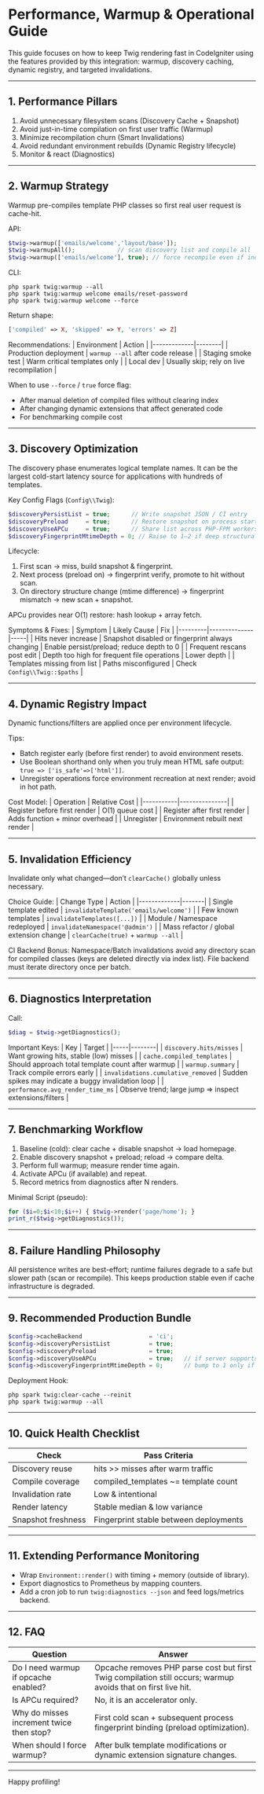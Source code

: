 # Performance, Warmup & Operational Guide

This guide focuses on how to keep Twig rendering fast in CodeIgniter using the features provided by this integration: warmup, discovery caching, dynamic registry, and targeted invalidations.

---
## 1. Performance Pillars
1. Avoid unnecessary filesystem scans (Discovery Cache + Snapshot)
2. Avoid just-in-time compilation on first user traffic (Warmup)
3. Minimize recompilation churn (Smart Invalidations)
4. Avoid redundant environment rebuilds (Dynamic Registry lifecycle)
5. Monitor & react (Diagnostics)

---
## 2. Warmup Strategy
Warmup pre-compiles template PHP classes so first real user request is cache-hit.

API:
```php
$twig->warmup(['emails/welcome','layout/base']);
$twig->warmupAll();            // scan discovery list and compile all
$twig->warmup(['emails/welcome'], true); // force recompile even if index says compiled
```
CLI:
```
php spark twig:warmup --all
php spark twig:warmup welcome emails/reset-password
php spark twig:warmup welcome --force
```
Return shape:
```php
['compiled' => X, 'skipped' => Y, 'errors' => Z]
```

Recommendations:
| Environment | Action |
|-------------|--------|
| Production deployment | `warmup --all` after code release |
| Staging smoke test | Warm critical templates only |
| Local dev | Usually skip; rely on live recompilation |

When to use `--force` / `true` force flag:
- After manual deletion of compiled files without clearing index
- After changing dynamic extensions that affect generated code
- For benchmarking compile cost

---
## 3. Discovery Optimization
The discovery phase enumerates logical template names. It can be the largest cold-start latency source for applications with hundreds of templates.

Key Config Flags (`Config\\Twig`):
```php
$discoveryPersistList = true;      // Write snapshot JSON / CI entry
$discoveryPreload     = true;      // Restore snapshot on process start
$discoveryUseAPCu     = true;      // Share list across PHP-FPM workers
$discoveryFingerprintMtimeDepth = 0; // Raise to 1–2 if deep structural changes
```

Lifecycle:
1. First scan → miss, build snapshot & fingerprint.
2. Next process (preload on) → fingerprint verify, promote to hit without scan.
3. On directory structure change (mtime difference) → fingerprint mismatch → new scan + snapshot.

APCu provides near O(1) restore: hash lookup + array fetch.

Symptoms & Fixes:
| Symptom | Likely Cause | Fix |
|---------|--------------|-----|
| Hits never increase | Snapshot disabled or fingerprint always changing | Enable persist/preload; reduce depth to 0 |
| Frequent rescans post edit | Depth too high for frequent file operations | Lower depth |
| Templates missing from list | Paths misconfigured | Check `Config\\Twig::$paths` |

---
## 4. Dynamic Registry Impact
Dynamic functions/filters are applied once per environment lifecycle.

Tips:
- Batch register early (before first render) to avoid environment resets.
- Use Boolean shorthand only when you truly mean HTML safe output: `true => ['is_safe'=>['html']]`.
- Unregister operations force environment recreation at next render; avoid in hot path.

Cost Model:
| Operation | Relative Cost |
|-----------|---------------|
| Register before first render | O(1) queue cost |
| Register after first render  | Adds function + minor overhead |
| Unregister | Environment rebuilt next render |

---
## 5. Invalidation Efficiency
Invalidate only what changed—don’t `clearCache()` globally unless necessary.

Choice Guide:
| Change Type | Action |
|-------------|-------|
| Single template edited | `invalidateTemplate('emails/welcome')` |
| Few known templates | `invalidateTemplates([...])` |
| Module / Namespace redeployed | `invalidateNamespace('@admin')` |
| Mass refactor / global extension change | `clearCache(true)` + `warmup --all` |

CI Backend Bonus: Namespace/Batch invalidations avoid any directory scan for compiled classes (keys are deleted directly via index list). File backend must iterate directory once per batch.

---
## 6. Diagnostics Interpretation
Call:
```php
$diag = $twig->getDiagnostics();
```
Important Keys:
| Key | Target |
|-----|--------|
| `discovery.hits/misses` | Want growing hits, stable (low) misses |
| `cache.compiled_templates` | Should approach total template count after warmup |
| `warmup.summary` | Track compile errors early |
| `invalidations.cumulative_removed` | Sudden spikes may indicate a buggy invalidation loop |
| `performance.avg_render_time_ms` | Observe trend; large jump => inspect extensions/filters |

---
## 7. Benchmarking Workflow
1. Baseline (cold): clear cache + disable snapshot → load homepage.
2. Enable discovery snapshot + preload; reload → compare delta.
3. Perform full warmup; measure render time again.
4. Activate APCu (if available) and repeat.
5. Record metrics from diagnostics after N renders.

Minimal Script (pseudo):
```php
for ($i=0;$i<10;$i++) { $twig->render('page/home'); }
print_r($twig->getDiagnostics());
```

---
## 8. Failure Handling Philosophy
All persistence writes are best-effort; runtime failures degrade to a safe but slower path (scan or recompile). This keeps production stable even if cache infrastructure is degraded.

---
## 9. Recommended Production Bundle
```php
$config->cacheBackend                   = 'ci';
$config->discoveryPersistList           = true;
$config->discoveryPreload               = true;
$config->discoveryUseAPCu               = true;   // if server supports
$config->discoveryFingerprintMtimeDepth = 0;      // bump to 1 only if missed changes
```
Deployment Hook:
```
php spark twig:clear-cache --reinit
php spark twig:warmup --all
```

---
## 10. Quick Health Checklist
| Check | Pass Criteria |
|-------|---------------|
| Discovery reuse | hits >> misses after warm traffic |
| Compile coverage | compiled_templates ~= template count |
| Invalidation rate | Low & intentional |
| Render latency | Stable median & low variance |
| Snapshot freshness | Fingerprint stable between deployments |

---
## 11. Extending Performance Monitoring
- Wrap `Environment::render()` with timing + memory (outside of library).
- Export diagnostics to Prometheus by mapping counters.
- Add a cron job to run `twig:diagnostics --json` and feed logs/metrics backend.

---
## 12. FAQ
| Question | Answer |
|----------|--------|
| Do I need warmup if opcache enabled? | Opcache removes PHP parse cost but first Twig compilation still occurs; warmup avoids that on first live hit. |
| Is APCu required? | No, it is an accelerator only. |
| Why do misses increment twice then stop? | First cold scan + subsequent process fingerprint binding (preload optimization). |
| When should I force warmup? | After bulk template modifications or dynamic extension signature changes. |

---
Happy profiling!
